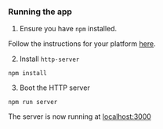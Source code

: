 ### Running the app

1. Ensure you have `npm` installed.

Follow the instructions for your platform [here](https://github.com/npm/npm).

2. Install `http-server`

```
npm install
```

3. Boot the HTTP server

```
npm run server
```

The server is now running at [localhost:3000](localhost:3000)
